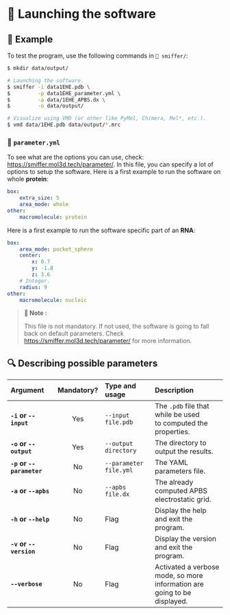 # 🚀 Launching the software

## 🎥 Example

To test the program, use the following commands in `📁 smiffer/`:

```sh
$ mkdir data/output/

# Launching the software.
$ smiffer -i data1EHE.pdb \
$         -p data1EHE_parameter.yml \
$         -a data/1EHE_APBS.dx \
$         -o data/output/

# Visualize using VMD (or other like PyMol, Chimera, Mol*, etc.).
$ vmd data/1EHE.pdb data/output/*.mrc
```

### 🔧 `parameter.yml`

To see what are the options you can use, check: https://smiffer.mol3d.tech/parameter/.
In this file, you can specify a lot of options to setup the software.
Here is a first example to run the software on whole **protein**:

```yml
box:
    extra_size: 5
    area_mode: whole
other:
    macromolecule: protein
```

Here is a first example to run the software specific part of an **RNA**:

```yml
box:
    area_mode: pocket_sphere
    center:
        x: 0.7
        y: -1.8
        z: 3.6
    # Integer.
    radius: 9
other:
    macromolecule: nucleic
```

> **📝 Note :**
>
> This file is not mandatory. If not used, the software is going to fall back on default parameters.
> Check https://smiffer.mol3d.tech/parameter/ for more information.

## 🔍 Describing possible parameters

| **Argument**              | **Mandatory?** | **Type and usage**     | **Description**                                                              |
| :------------------------ | :------------: | :--------------------- | :--------------------------------------------------------------------------- |
| **`-i` or `--input`**     |      Yes       | `--input file.pdb`     | The `.pdb` file that while be used<br/>to computed the properties.           |
| **`-o` or `--output`**    |      Yes       | `--output directory`   | The directory to output the results.                                         |
| **`-p` or `--parameter`** |       No       | `--parameter file.yml` | The YAML parameters file.                                                    |
| **`-a` or `--apbs`**      |       No       | `--apbs file.dx`       | The already computed APBS<br/>electrostatic grid.                            |
| **`-h` or `--help`**      |       No       | Flag                   | Display the help and exit the<br/>program.                                   |
| **`-v` or `--version`**   |       No       | Flag                   | Display the version and exit the<br/>program.                                |
| **`--verbose`**           |       No       | Flag                   | Activated a verbose mode, so more<br/>information are going to be displayed. |
